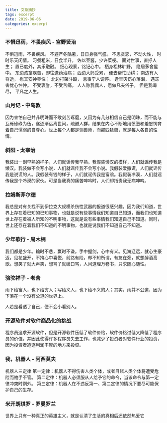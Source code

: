 ```yaml
---
title: 文章摘抄
tags: excerpt
date: 2019-06-06
categories: excerpt
---
```


### 不惧迅雨，不畏疾风 - 宫野贤治

不惧迅雨，不畏疾风。
不避严冬酷暑，日日身强气盛。
不思贪恋，不动火性，
时时乐天闲情。
习餐粗米，日食半升，
佐以豆酱，少许菜梗。
面对世事，直抒人生；
置已度外，其乐融融。
细心观察，铭记心中。
栖身松林旷野， 隐居茅舍屋中。
东边孩童疾苦，即往送药治病；
西边大妈受累， 便去帮忙助耕；
南边有人将逝， 慰其安神养性；
北边打架斗殴， 息事宁人调停。
逢旱灾伤心落泪， 遇冻害忧心忡忡。
不受褒誉，不受苦痛。
人人称我偶人，愿做凡夫俗子，
但是我竭尽， 平凡之人生。

### 山月记 - 中岛敦

因为害怕自己并非明珠而不敢刻苦琢磨，又因为有几分相信自己是明珠，而不能与瓦砾碌碌为伍，遂逐渐远离世间，疏避人群，结果在内心不断地用愤懑和羞怒饲育着自己懦弱的自尊心。世上每个人都是驯兽师，而那匹猛兽，就是每人各自的性情。

### 斜阳 - 太宰治

我装出一副早熟的样子，人们就谣传我早熟。我假装懒汉的模样，人们就谣传我是懒汉。我装做不会写小说，人们就谣传我不会写小说。我假装爱撒谎，人们就谣传我是说谎的人。我假装有钱的样子，人们就谣传我是富翁。我假装冷漠，人们就谣传我是个冷漠的家伙。可是当我真的痛苦呻吟时，人们却指责我无病呻吟。

### 拉姆斯菲尔德

我总是对有关找不到伊拉克大规模杀伤性武器的报道很感兴趣，因为我们知道，世界上存在着已知的已知事物，也就是说有些事情我们知道自己知道，而我们也知道世上存在着被人所知的不明事物，这就是说有些事情我们知道自己不知道。同时，世上还存在着我们不知道的不明事物，也就是说我们不知道自己不知道。

### 少年歌行 - 周木楠

我们都是少年。输时不悲，赢时不谦。手中握剑，心中有义。见海辽远，就心生豪迈，见花盛开，不掩心中喜悦，前路有险，却不知所谓，有友在旁，就想醉酒高歌。想笑了就大声笑，想骂了就破口骂，人间道理万卷书，只求随心随性。

### 骆驼祥子 - 老舍

雨下给富人，也下给穷人；写给义人，也下给不义的人；其实，雨并不公道，因为下落在一个没有公道的世界上。

人若是看透了自己，便不会小看别人。

### 开源软件对软件商品化的挑战

程序员追求开源软件，但是开源软件压低了软件价格，软件价格过低又降低了程序员的价值，并因此使得许多程序员失去工作，也减少了投资者对软件行业的投资，因为投资者追逐利润丰厚的地方来投资。

### 我，机器人 - 阿西莫夫

机器人三定律
第一定律：机器人不得伤害人类个体，或者目睹人类个体将遭受危险而袖手不管。
第二定律：机器人必须服从人给予它的命令，当该命令与第一定律冲突时例外。
第三定律：机器人在不违反第一、第二定律的情况下要尽可能保护自己的生存。

### 米开朗琪罗 - 罗曼罗兰

世界上只有一种真正的英雄主义，就是认清了生活的真相后还依然热爱它
